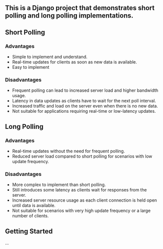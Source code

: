 ## This is a Django project that demonstrates short polling and long polling implementations.

## Short Polling

### Advantages

- Simple to implement and understand.
- Real-time updates for clients as soon as new data is available.
- Easy to implement

### Disadvantages

- Frequent polling can lead to increased server load and higher bandwidth usage.
- Latency in data updates as clients have to wait for the next poll interval.
- Increased traffic and load on the server even when there is no new data.
- Not suitable for applications requiring real-time or low-latency updates.

## Long Polling

### Advantages

- Real-time updates without the need for frequent polling.
- Reduced server load compared to short polling for scenarios with low update frequency.

### Disadvantages

- More complex to implement than short polling.
- Still introduces some latency as clients wait for responses from the server.
- Increased server resource usage as each client connection is held open until data is available.
- Not suitable for scenarios with very high update frequency or a large number of clients.

## Getting Started

...
